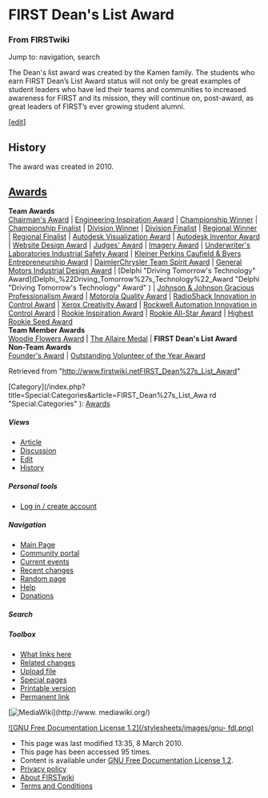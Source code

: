 # FIRST Dean's List Award

### From FIRSTwiki

Jump to: navigation, search

The Dean's list award was created by the Kamen family. The students who earn
FIRST Dean’s List Award status will not only be great examples of student
leaders who have led their teams and communities to increased awareness for
FIRST and its mission, they will continue on, post-award, as great leaders of
FIRST’s ever growing student alumni.

[[edit](/index.php?title=FIRST_Dean%27s_List_Award&action=edit&section=1 "Edit
section: History" )]

## History

The award was created in 2010.  

[Awards](Awards "Awards" )  
---  
**Team Awards**   
[Chairman's Award](Chairman%27s_Award "Chairman's Award" ) |
[Engineering Inspiration Award](Engineering_Inspiration_Award
"Engineering Inspiration Award" ) | [Championship
Winner](Championship_Winner "Championship Winner" ) | [Championship
Finalist](Championship_Finalist "Championship Finalist" ) |
[Division Winner](Division_Winner "Division Winner" ) | [Division
Finalist](Division_Finalist "Division Finalist" ) | [Regional
Winner](Regional_Winner "Regional Winner" ) | [Regional
Finalist](Regional_Finalist "Regional Finalist" ) | [Autodesk
Visualization Award](Autodesk_Visualization_Award "Autodesk
Visualization Award" ) | [Autodesk Inventor
Award](Autodesk_Inventor_Award "Autodesk Inventor Award" ) |
[Website Design Award](Website_Design_Award "Website Design Award"
) | [Judges' Award](Judges%27_Award "Judges' Award" ) | [Imagery
Award](Imagery_Award "Imagery Award" ) | [Underwriter's
Laboratories Industrial Safety
Award](Underwriter%27s_Laboratories_Industrial_Safety_Award
"Underwriter's Laboratories Industrial Safety Award" ) | [Kleiner Perkins
Caufield &amp; Byers Entrepreneurship
Award](Kleiner_Perkins_Caufield_%26_Byers_Entrepreneurship_Award
"Kleiner Perkins Caufield & Byers Entrepreneurship Award" ) | [DaimlerChrysler
Team Spirit Award](DaimlerChrysler_Team_Spirit_Award
"DaimlerChrysler Team Spirit Award" ) | [General Motors Industrial Design
Award](General_Motors_Industrial_Design_Award "General Motors
Industrial Design Award" ) | [Delphi "Driving Tomorrow's Technology"
Award](Delphi_%22Driving_Tomorrow%27s_Technology%22_Award "Delphi
"Driving Tomorrow's Technology" Award" ) | [Johnson &amp; Johnson Gracious
Professionalism
Award](Johnson_%26_Johnson_Gracious_Professionalism_Award "Johnson
& Johnson Gracious Professionalism Award" ) | [Motorola Quality
Award](Motorola_Quality_Award "Motorola Quality Award" ) |
[RadioShack Innovation in Control
Award](RadioShack_Innovation_in_Control_Award "RadioShack
Innovation in Control Award" ) | [Xerox Creativity
Award](Xerox_Creativity_Award "Xerox Creativity Award" ) |
[Rockwell Automation Innovation in Control
Award](Rockwell_Automation_Innovation_in_Control_Award "Rockwell
Automation Innovation in Control Award" ) | [Rookie Inspiration
Award](Rookie_Inspiration_Award "Rookie Inspiration Award" ) |
[Rookie All-Star Award](Rookie_All-Star_Award "Rookie All-Star
Award" ) | [Highest Rookie Seed Award](Highest_Rookie_Seed_Award
"Highest Rookie Seed Award" )  
**Team Member Awards**   
[Woodie Flowers Award](Woodie_Flowers_Award "Woodie Flowers Award"
) | [The Allaire Medal](The_Allaire_Medal "The Allaire Medal" ) |
**FIRST Dean's List Award**  
**Non-Team Awards**   
[Founder's Award](Founder%27s_Award "Founder's Award" ) |
[Outstanding Volunteer of the Year
Award](Outstanding_Volunteer_of_the_Year_Award "Outstanding
Volunteer of the Year Award" )  
  
Retrieved from
"<http://www.firstwiki.netFIRST_Dean%27s_List_Award>"

[Category](/index.php?title=Special:Categories&article=FIRST_Dean%27s_List_Awa
rd "Special:Categories" ): [Awards](Category:Awards
"Category:Awards" )

##### Views

  * [Article](FIRST_Dean%27s_List_Award)
  * [Discussion](/index.php?title=Talk:FIRST_Dean%27s_List_Award&action=edit)
  * [Edit](/index.php?title=FIRST_Dean%27s_List_Award&action=edit)
  * [History](/index.php?title=FIRST_Dean%27s_List_Award&action=history)

##### Personal tools

  * [Log in / create account](/index.php?title=Special:Userlogin&returnto=FIRST_Dean%27s_List_Award)

[](Main_Page "Main Page" )

##### Navigation

  * [Main Page](Main_Page)
  * [Community portal](FIRSTwiki:Community_portal)
  * [Current events](Current_events)
  * [Recent changes](Special:Recentchanges)
  * [Random page](Special:Random)
  * [Help](FIRSTwiki:Help)
  * [Donations](FIRSTwiki:Site_support)

##### Search



##### Toolbox

  * [What links here](Special:Whatlinkshere/FIRST_Dean%27s_List_Award)
  * [Related changes](Special:Recentchangeslinked/FIRST_Dean%27s_List_Award)
  * [Upload file](Special:Upload)
  * [Special pages](Special:Specialpages)
  * [Printable version](/index.php?title=FIRST_Dean%27s_List_Award&printable=yes)
  * [Permanent link](/index.php?title=FIRST_Dean%27s_List_Award&oldid=75319)

[![MediaWiki](/skins/common/images/poweredby_mediawiki_88x31.png)](http://www.
mediawiki.org/)

[![GNU Free Documentation License 1.2](/stylesheets/images/gnu-
fdl.png)](http://www.gnu.org/copyleft/fdl.html)

  * This page was last modified 13:35, 8 March 2010.
  * This page has been accessed 95 times.
  * Content is available under [GNU Free Documentation License 1.2](http://www.gnu.org/copyleft/fdl.html "http://www.gnu.org/copyleft/fdl.html" ).
  * [Privacy policy](FIRSTwiki:Privacy_policy "FIRSTwiki:Privacy policy" )
  * [About FIRSTwiki](FIRSTwiki:About "FIRSTwiki:About" )
  * [Terms and Conditions](FIRSTwiki:Terms_and_conditions "FIRSTwiki:Terms and conditions" )

